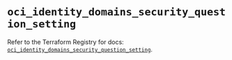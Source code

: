 # `oci_identity_domains_security_question_setting`

Refer to the Terraform Registry for docs: [`oci_identity_domains_security_question_setting`](https://registry.terraform.io/providers/oracle/oci/6.18.0/docs/resources/identity_domains_security_question_setting).
